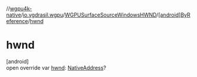 //[wgpu4k-native](../../../../index.md)/[io.ygdrasil.wgpu](../../index.md)/[WGPUSurfaceSourceWindowsHWND](../index.md)/[[android]ByReference](index.md)/[hwnd](hwnd.md)

# hwnd

[android]\
open override var [hwnd](hwnd.md): [NativeAddress](../../../ffi/-native-address/index.md)?